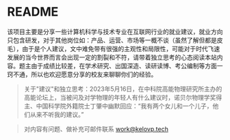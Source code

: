# README

  该项目主要是分享一些计算机科学与技术专业在互联网行业的就业建议，就业方向只包含研发，对于其他岗位如：产品、运营、市场等一概不谈（虽然了解但都是皮毛），由于是个人建议，文中难免带有很强的主观性和局限性，可能对于时代飞速发展的当今世界而言会出现一定的割裂和不符，请带着独立思考的心态阅读本站内容。题主由于成绩比较差，在学术研究、出国深造、读研读博、考公编制等方面一窍不通，所以也欢迎愿意分享的校友来聊聊你们的经验。

> 关于"建议"和独立思考：2023年5月16日，在中科院高能物理研究所主办的高能论坛上，当被问及对学物理的年轻人有什么建议时，诺贝尔物理学奖得主、中国科学院外籍院士丁肇中幽默回应：“我有两个女儿和一个儿子，他们从来不听我的建议。”

> 对内容有问题、做补充可邮件联系 work@kelovp.tech
